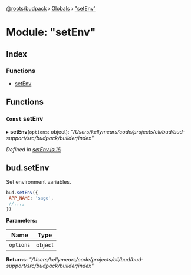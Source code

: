 [@roots/budpack](../README.md) › [Globals](../globals.md) › ["setEnv"](_setenv_.md)

# Module: "setEnv"

## Index

### Functions

* [setEnv](_setenv_.md#const-setenv)

## Functions

### `Const` setEnv

▸ **setEnv**(`options`: object): *"/Users/kellymears/code/projects/cli/bud/bud-support/src/budpack/builder/index"*

*Defined in [setEnv.js:16](https://github.com/roots/bud-support/blob/5f43850/src/budpack/builder/api/setEnv.js#L16)*

## bud.setEnv

Set environment variables.

```js
bud.setEnv({
 APP_NAME: 'sage',
 //...,
})
```

**Parameters:**

Name | Type |
------ | ------ |
`options` | object |

**Returns:** *"/Users/kellymears/code/projects/cli/bud/bud-support/src/budpack/builder/index"*
